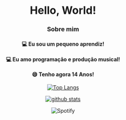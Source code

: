 <div align="center">
  <h1>Hello, World!</h1>
  <h3>Sobre mim</h3>
    <h4>
      💻 Eu sou um pequeno aprendiz!
      <br><br>
      💻 Eu amo programação e produção musical!
      <br><br>
      😄 Tenho agora 14 Anos!
    </h4>
</div>
<div align="center">

[![Top Langs](https://github-readme-stats.vercel.app/api/top-langs/?username=isqneeh&layout=compact)](https://github.com/anuraghazra/github-readme-stats)

[![github stats](https://github-readme-stats.vercel.app/api/?username=Isqneeh&show_icons=true&title_color=fff&icon_color=79ff97&text_color=9f9f9f&bg_color=151515)](https://github.com/Isqneeh/)
 
![Spotify](https://spotify-status-isqneeh.vercel.app/api/spotify)

</div>
  

